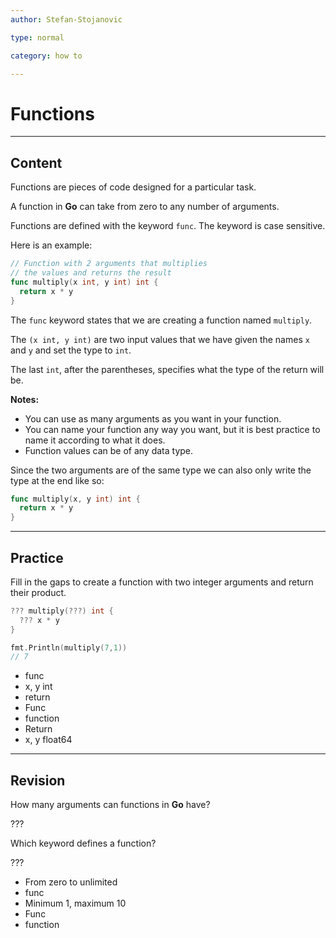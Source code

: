 ```yaml
---
author: Stefan-Stojanovic

type: normal

category: how to

---
```


# Functions

---
## Content

Functions are pieces of code designed for a particular task.

A function in **Go** can take from zero to any number of arguments.

Functions are defined with the keyword `func`. The keyword is case sensitive.

Here is an example:

```go
// Function with 2 arguments that multiplies
// the values and returns the result
func multiply(x int, y int) int {
  return x * y
}
```

The `func` keyword states that we are creating a function named `multiply`.

The `(x int, y int)` are two input values that we have given the names `x` and `y` and set the type to `int`.

The last `int`, after the parentheses, specifies what the type of the return will be.

**Notes:** 
- You can use as many arguments as you want in your function.
- You can name your function any way you want, but it is best practice to name it according to what it does.
- Function values can be of any data type.

Since the two arguments are of the same type we can also only write the type at the end like so:
```go
func multiply(x, y int) int {
  return x * y
}
```

---
## Practice

Fill in the gaps to create a function with two integer arguments and return their product.

```go
??? multiply(???) int {
  ??? x * y
}

fmt.Println(multiply(7,1))
// 7
```

- func
- x, y int
- return
- Func
- function
- Return
- x, y float64

---
## Revision

How many arguments can functions in **Go** have?

???

Which keyword defines a function?

???

- From zero to unlimited
- func
- Minimum 1, maximum 10
- Func
- function